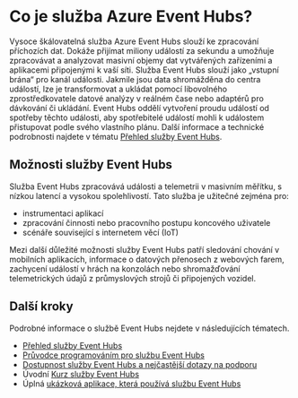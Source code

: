<properties
    pageTitle="Co je služba Azure Event Hubs? | Microsoft Azure"
    description="Přehled a popis služby Azure Event Hubs"
    services="event-hubs"
    documentationCenter=".net"
    authors="sethmanheim"
    manager="timlt"
    editor=""/>

<tags
    ms.service="event-hubs"
    ms.workload="na"
    ms.tgt_pltfrm="na"
    ms.devlang="na"
    ms.topic="get-started-article"
    ms.date="08/17/2016"
    ms.author="sethm"/>

# Co je služba Azure Event Hubs?

Vysoce škálovatelná služba Azure Event Hubs slouží ke zpracování příchozích dat. Dokáže přijímat miliony událostí za sekundu a umožňuje zpracovávat a analyzovat masivní objemy dat vytvářených zařízeními a aplikacemi připojenými k vaší síti. Služba Event Hubs slouží jako „vstupní brána“ pro kanál události. Jakmile jsou data shromážděna do centra událostí, lze je transformovat a ukládat pomocí libovolného zprostředkovatele datové analýzy v reálném čase nebo adaptérů pro dávkování či ukládání. Event Hubs oddělí vytvoření proudu událostí od spotřeby těchto události, aby spotřebitelé událostí mohli k událostem přistupovat podle svého vlastního plánu. Další informace a technické podrobnosti najdete v tématu [Přehled služby Event Hubs](event-hubs-overview.md).

## Možnosti služby Event Hubs

Služba Event Hubs zpracovává události a telemetrii v masivním měřítku, s nízkou latencí a vysokou spolehlivostí. Tato služba je užitečné zejména pro:

- instrumentaci aplikací
- zpracování činnosti nebo pracovního postupu koncového uživatele
- scénáře související s internetem věcí (IoT)

Mezi další důležité možnosti služby Event Hubs patří sledování chování v mobilních aplikacích, informace o datových přenosech z webových farem, zachycení událostí v hrách na konzolách nebo shromažďování telemetrických údajů z průmyslových strojů či připojených vozidel.

## Další kroky

Podrobné informace o službě Event Hubs nejdete v následujících tématech.

- [Přehled služby Event Hubs](event-hubs-overview.md)
- [Průvodce programováním pro službu Event Hubs](event-hubs-programming-guide.md)
- [Dostupnost služby Event Hubs a nejčastější dotazy na podporu](event-hubs-availability-and-support-faq.md)
- Úvodní [Kurz služby Event Hubs][]
- Úplná [ukázková aplikace, která používá službu Event Hubs][]

[Kurz služby Event Hubs]: event-hubs-csharp-ephcs-getstarted.md
[ukázková aplikace, která používá službu Event Hubs]: https://code.msdn.microsoft.com/Service-Bus-Event-Hub-286fd097



<!--HONumber=sep16_HO1-->


